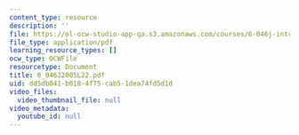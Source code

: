 ```yaml
---
content_type: resource
description: ''
file: https://ol-ocw-studio-app-qa.s3.amazonaws.com/courses/6-046j-introduction-to-algorithms-sma-5503-fall-2005/dd5db041b0184f75cab51dea74fd5d1d_6_046J2005L22.pdf
file_type: application/pdf
learning_resource_types: []
ocw_type: OCWFile
resourcetype: Document
title: 6_046J2005L22.pdf
uid: dd5db041-b018-4f75-cab5-1dea74fd5d1d
video_files:
  video_thumbnail_file: null
video_metadata:
  youtube_id: null
---
```

